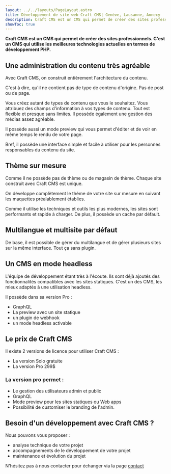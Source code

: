 ```yaml
---
layout: ../../layouts/PageLayout.astro
title: Développement de site web Craft CMS| Genève, Lausanne, Annecy
description: Craft CMS est un CMS qui permet de créer des sites professionnels. C'est un CMS qui utilise les meilleures technologies actuelles en termes de développement PHP.
showToc: true
---
```

**Craft CMS est un CMS qui permet de créer des sites professionnels. C'est un CMS qui utilise les meilleures technologies actuelles en termes de développement PHP.**

## Une administration du contenu très agréable

Avec Craft CMS, on construit entièrement l'architecture du contenu.

C'est à dire, qu'il ne contient pas de type de contenu d'origine. Pas de post ou de page.

Vous créez autant de types de contenu que vous le souhaitez. Vous attribuez des champs d'information à vos types de contenu. Tout est flexible et presque sans limites. Il possède également une gestion des médias assez agréable.

Il possède aussi un mode preview qui vous permet d'éditer et de voir en même temps le rendu de votre page.

Bref, il possède une interface simple et facile à utiliser pour les personnes responsables du contenu du site.

## Thème sur mesure

Comme il ne possède pas de thème ou de magasin de thème. Chaque site construit avec Craft CMS est unique.

On développe complètement le thème de votre site sur mesure en suivant les maquettes préalablement établies.

Comme il utilise les techniques et outils les plus modernes, les sites sont performants et rapide à charger.
De plus, il possède un cache par défault.

## Multilangue et multisite par défaut

De base, il est possible de gérer du multilangue et de gérer plusieurs sites sur la même interface. Tout ça sans plugin.

## Un CMS en mode headless

L'équipe de développement étant très à l'écoute. Ils sont déjà ajoutés des fonctionnalités compatibles avec les sites statiques.
C'est un des CMS, les mieux adaptés à une utilisation headless.

Il possède dans sa version Pro :

- GraphQL
- La preview avec un site statique
- un plugin de webhook
- un mode headless activable

## Le prix de Craft CMS

Il existe 2 versions de licence pour utiliser Craft CMS :

- La version Solo gratuite
- La version Pro 299$

### La version pro permet :

- Le gestion des utilisateurs admin et public
- GraphQL
- Mode preview pour les sites statiques ou Web apps
- Possibilité de customiser le branding de l'admin.


## Besoin d'un développement avec Craft CMS ?

Nous pouvons vous proposer :

- analyse technique de votre projet
- accompagnements de le développement de votre projet
- maintenance et évolution du projet

N'hésitez pas à nous contacter pour échanger via la page [contact](/contact)
